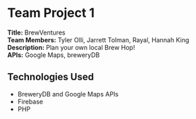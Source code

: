 # Team Project 1

**Title:** BrewVentures  
**Team Members:** Tyler Olli, Jarrett Tolman, Rayal, Hannah King  
**Description:** Plan your own local Brew Hop!  
**APIs:** Google Maps, breweryDB

## Technologies Used
* BreweryDB and Google Maps APIs 
* Firebase
* PHP